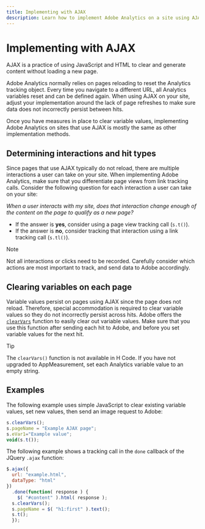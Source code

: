 ```yaml
---
title: Implementing with AJAX
description: Learn how to implement Adobe Analytics on a site using AJAX.
---
```


# Implementing with AJAX

AJAX is a practice of using JavaScript and HTML to clear and generate content without loading a new page.

Adobe Analytics normally relies on pages reloading to reset the Analytics tracking object. Every time you navigate to a different URL, all Analytics variables reset and can be defined again. When using AJAX on your site, adjust your implementation around the lack of page refreshes to make sure data does not incorrectly persist between hits.

Once you have measures in place to clear variable values, implementing Adobe Analytics on sites that use AJAX is mostly the same as other implementation methods.

## Determining interactions and hit types

Since pages that use AJAX typically do not reload, there are multiple interactions a user can take on your site. When implementing Adobe Analytics, make sure that you differentiate page views from link tracking calls. Consider the following question for each interaction a user can take on your site:

*When a user interacts with my site, does that interaction change enough of the content on the page to qualify as a new page?*

* If the answer is **yes**, consider using a page view tracking call (`s.t()`).
* If the answer is **no**, consider tracking that interaction using a link tracking call (`s.tl()`).

>[!NOTE]
>
>Not all interactions or clicks need to be recorded. Carefully consider which actions are most important to track, and send data to Adobe accordingly.

## Clearing variables on each page

Variable values persist on pages using AJAX since the page does not reload. Therefore, special accommodation is required to clear variable values so they do not incorrectly persist across hits. Adobe offers the [`clearVars`](../vars/functions/clearvars.md) function to easily clear out variable values. Make sure that you use this function after sending each hit to Adobe, and before you set variable values for the next hit.

>[!TIP]
>
>The `clearVars()` function is not available in H Code. If you have not upgraded to AppMeasurement, set each Analytics variable value to an empty string.

## Examples

The following example uses simple JavaScript to clear existing variable values, set new values, then send an image request to Adobe:

```js
s.clearVars();
s.pageName = "Example AJAX page";
s.eVar1="Example value";
void(s.t());
```

The following example shows a tracking call in the `done` callback of the JQuery `.ajax` function:

```js
$.ajax({
  url: "example.html",
  dataType: "html"
})
  .done(function( response ) {
    $( "#content" ).html( response );
  s.clearVars();
  s.pageName = $( "h1:first" ).text();
  s.t();
  });
```
